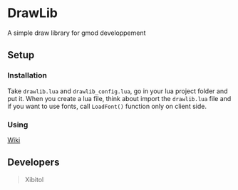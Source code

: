 # DrawLib
A simple draw library for gmod developpement

## Setup
### Installation
Take `drawlib.lua` and `drawlib_config.lua`, go in your lua project folder and put it. When you create a lua file, think about import the `drawlib.lua` file and if you want to use fonts, call `LoadFont()` function only on client side.
### Using
[Wiki](https://github.com/Xibitol/DrawLib/wiki)

## Developers
> Xibitol